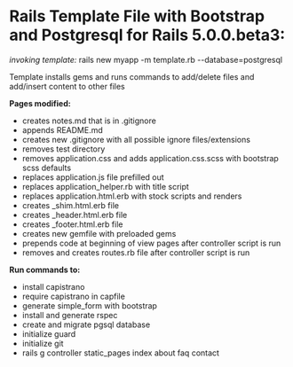 # Rails Template File with Bootstrap and Postgresql for Rails 5.0.0.beta3:

*invoking template:* rails new myapp -m template.rb --database=postgresql<br>

Template installs gems and runs commands to add/delete files and add/insert content to other files<br>

**Pages modified:**<br>
* creates notes.md that is in .gitignore <br>
* appends README.md <br>
* creates new .gitignore with all possible ignore files/extensions <br>
* removes test directory <br>
* removes application.css and adds application.css.scss with bootstrap scss defaults <br>
* replaces application.js file prefilled out <br>
* replaces application_helper.rb with title script <br>
* replaces application.html.erb with stock scripts and renders <br>
* creates _shim.html.erb file <br>
* creates _header.html.erb file <br>
* creates _footer.html.erb file <br>
* creates new gemfile with preloaded gems <br>
* prepends code at beginning of view pages after controller script is run <br>
* removes and creates routes.rb file after controller script is run <br>


**Run commands to:** <br>
* install capistrano <br>
* require capistrano in capfile <br>
* generate simple_form with bootstrap<br>
* install and generate rspec <br>
* create and migrate pgsql database <br>
* initialize guard <br>
* initialize git <br>
* rails g controller static_pages index about faq contact <br>

